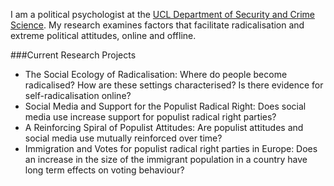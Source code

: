 I am a political psychologist at the [UCL Department of Security and Crime Science](http://www.ucl.ac.uk/jill-dando-institute). My research examines factors that facilitate radicalisation and extreme political attitudes, online and offline.

###Current Research Projects
* The Social Ecology of Radicalisation: Where do people become radicalised? How are these settings characterised? Is there evidence for self-radicalisation online?
* Social Media and Support for the Populist Radical Right: Does social media use increase support for populist radical right parties?
* A Reinforcing Spiral of Populist Attitudes: Are populist attitudes and social media use mutually reinforced over time?
* Immigration and Votes for populist radical right parties in Europe: Does an increase in the size of the immigrant population in a country have long term effects on voting behaviour?
